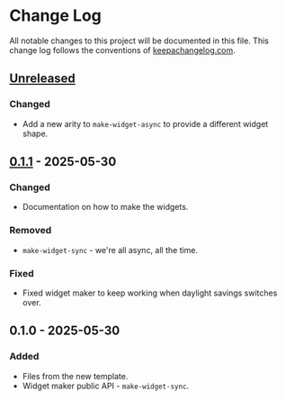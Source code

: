# Change Log
All notable changes to this project will be documented in this file. This change log follows the conventions of [keepachangelog.com](http://keepachangelog.com/).

## [Unreleased]
### Changed
- Add a new arity to `make-widget-async` to provide a different widget shape.

## [0.1.1] - 2025-05-30
### Changed
- Documentation on how to make the widgets.

### Removed
- `make-widget-sync` - we're all async, all the time.

### Fixed
- Fixed widget maker to keep working when daylight savings switches over.

## 0.1.0 - 2025-05-30
### Added
- Files from the new template.
- Widget maker public API - `make-widget-sync`.

[Unreleased]: https://sourcehost.site/your-name/blog-backend/compare/0.1.1...HEAD
[0.1.1]: https://sourcehost.site/your-name/blog-backend/compare/0.1.0...0.1.1
